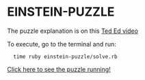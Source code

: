 # EINSTEIN-PUZZLE
The puzzle explanation is on this [Ted Ed video](https://www.youtube.com/watch?v=1rDVz_Fb6HQ)

To execute, go to the terminal and run:
```
  time ruby einstein-puzzle/solve.rb
```

[Click here to see the puzzle running!](http://g.recordit.co/wwOJpYTAt6.gif)
